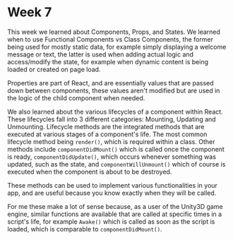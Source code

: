 # Week 7

This week we learned about Components, Props, and States. We learned when to use Functional Components vs Class Components, the former being used for mostly static data, for example simply displaying a welcome message or text,  the latter is used when adding actual logic and access/modify the state, for example when dynamic content is being loaded or created on page load.

Properties are part of React, and are essentially values that are passed down between components, these values aren't modified but are used in the logic of the child component when needed.

We also learned about the various lifecycles of a component within React. These lifecycles fall into 3 different categories: Mounting, Updating and Unmounting. Lifecycle methods are the integrated methods that are executed at various stages of a component's life. The most common lifecycle method being `render()`, which is required within a class. Other methods include `componentDidMount()` which is called once the component is ready, `componentDidUpdate()`, which occurs whenever something was updated, such as the state, and `componentWillUnmount()` which of course is executed when the component is about to be destroyed.

These methods can be used to implement various functionalities in your app, and are useful because you know exactly when they will be called.

For me these make a lot of sense because, as a user of the Unity3D game engine, similar functions are available that are called at specific times in a script's life, for example `Awake()` which is called as soon as the script is loaded, which is comparable to `componentDidMount()`.